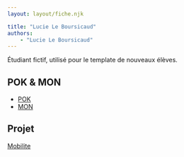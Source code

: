 ```yaml
---
layout: layout/fiche.njk

title: "Lucie Le Boursicaud"
authors:
    - "Lucie Le Boursicaud"
---
```


Étudiant fictif, utilisé pour le template de nouveaux élèves.

## POK & MON

* [POK](./pok)
* [MON](./mon)

## Projet

[Mobilite](../_projets/Mobilite)